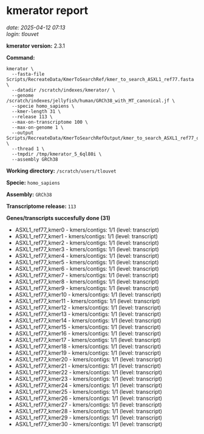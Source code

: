 # kmerator report
*date: 2025-04-12 07:13*  
*login: tlouvet*

**kmerator version:** 2.3.1

**Command:**

```
kmerator \
  --fasta-file Scripts/RecreateData/KmerToSearchRef/kmer_to_search_ASXL1_ref77.fasta \
  --datadir /scratch/indexes/kmerator/ \
  --genome /scratch/indexes/jellyfish/human/GRCh38_with_MT_canonical.jf \
  --specie homo_sapiens \
  --kmer-length 31 \
  --release 113 \
  --max-on-transcriptome 100 \
  --max-on-genome 1 \
  --output Scripts/RecreateData/KmerToSearchRefOutput/kmer_to_search_ASXL1_ref77_output \
  --thread 1 \
  --tmpdir /tmp/kmerator_5_6ql80i \
  --assembly GRCh38
```

**Working directory:** `/scratch/users/tlouvet`

**Specie:** `homo_sapiens`

**Assembly:** `GRCh38`

**Transcriptome release:** `113`

**Genes/transcripts succesfully done (31)**

- ASXL1_ref77_kmer0 - kmers/contigs: 1/1 (level: transcript)
- ASXL1_ref77_kmer1 - kmers/contigs: 1/1 (level: transcript)
- ASXL1_ref77_kmer2 - kmers/contigs: 1/1 (level: transcript)
- ASXL1_ref77_kmer3 - kmers/contigs: 1/1 (level: transcript)
- ASXL1_ref77_kmer4 - kmers/contigs: 1/1 (level: transcript)
- ASXL1_ref77_kmer5 - kmers/contigs: 1/1 (level: transcript)
- ASXL1_ref77_kmer6 - kmers/contigs: 1/1 (level: transcript)
- ASXL1_ref77_kmer7 - kmers/contigs: 1/1 (level: transcript)
- ASXL1_ref77_kmer8 - kmers/contigs: 1/1 (level: transcript)
- ASXL1_ref77_kmer9 - kmers/contigs: 1/1 (level: transcript)
- ASXL1_ref77_kmer10 - kmers/contigs: 1/1 (level: transcript)
- ASXL1_ref77_kmer11 - kmers/contigs: 1/1 (level: transcript)
- ASXL1_ref77_kmer12 - kmers/contigs: 1/1 (level: transcript)
- ASXL1_ref77_kmer13 - kmers/contigs: 1/1 (level: transcript)
- ASXL1_ref77_kmer14 - kmers/contigs: 1/1 (level: transcript)
- ASXL1_ref77_kmer15 - kmers/contigs: 1/1 (level: transcript)
- ASXL1_ref77_kmer16 - kmers/contigs: 1/1 (level: transcript)
- ASXL1_ref77_kmer17 - kmers/contigs: 1/1 (level: transcript)
- ASXL1_ref77_kmer18 - kmers/contigs: 1/1 (level: transcript)
- ASXL1_ref77_kmer19 - kmers/contigs: 1/1 (level: transcript)
- ASXL1_ref77_kmer20 - kmers/contigs: 1/1 (level: transcript)
- ASXL1_ref77_kmer21 - kmers/contigs: 1/1 (level: transcript)
- ASXL1_ref77_kmer22 - kmers/contigs: 1/1 (level: transcript)
- ASXL1_ref77_kmer23 - kmers/contigs: 1/1 (level: transcript)
- ASXL1_ref77_kmer24 - kmers/contigs: 1/1 (level: transcript)
- ASXL1_ref77_kmer25 - kmers/contigs: 1/1 (level: transcript)
- ASXL1_ref77_kmer26 - kmers/contigs: 1/1 (level: transcript)
- ASXL1_ref77_kmer27 - kmers/contigs: 1/1 (level: transcript)
- ASXL1_ref77_kmer28 - kmers/contigs: 1/1 (level: transcript)
- ASXL1_ref77_kmer29 - kmers/contigs: 1/1 (level: transcript)
- ASXL1_ref77_kmer30 - kmers/contigs: 1/1 (level: transcript)
